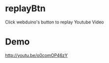 # replayBtn
Click webduino's button to replay Youtube Video

Demo
====
http://youtu.be/o0comOP46zY

